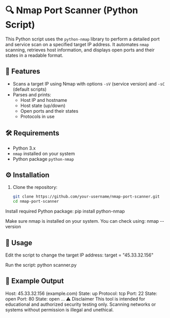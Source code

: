 # 🔍 Nmap Port Scanner (Python Script)

This Python script uses the `python-nmap` library to perform a detailed port and service scan on a specified target IP address. It automates `nmap` scanning, retrieves host information, and displays open ports and their states in a readable format.

## 📌 Features

- Scans a target IP using Nmap with options `-sV` (service version) and `-sC` (default scripts)
- Parses and prints:
  - Host IP and hostname
  - Host state (up/down)
  - Open ports and their states
  - Protocols in use

## 🛠 Requirements

- Python 3.x
- `nmap` installed on your system
- Python package `python-nmap`

## ⚙️ Installation

1. Clone the repository:
   ```bash
   git clone https://github.com/your-username/nmap-port-scanner.git
   cd nmap-port-scanner

   
Install required Python package:
pip install python-nmap

Make sure nmap is installed on your system. You can check using:
nmap --version


## 🚀 Usage
Edit the script to change the target IP address:
target = "45.33.32.156"

Run the script:
python scanner.py


## 📄 Example Output
Host: 45.33.32.156 (example.com)
State: up
Protocol: tcp
Port: 22     State: open
Port: 80     State: open
...
⚠️ Disclaimer
This tool is intended for educational and authorized security testing only. Scanning networks or systems without permission is illegal and unethical.

